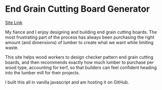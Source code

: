 # End Grain Cutting Board Generator

[Site Link]("https://alliesoldau.github.io/Sandbox/index.html")

My fiance and I enjoy designing and building end grain cutting boards. The most frustrating part of the process has always been purchasing the right amount (and dimensions) of lumber to create what we want while limiting waste.

This site helps wood workers to design checker pattern end grain cutting boards, and then recommends exactly how much lumber to purchase per wood type, accounting for kerf, so that builders can feel confident heading into the lumber mill for their projects.

I built this all in vanilla javascript and am hosting it on GitHub.

